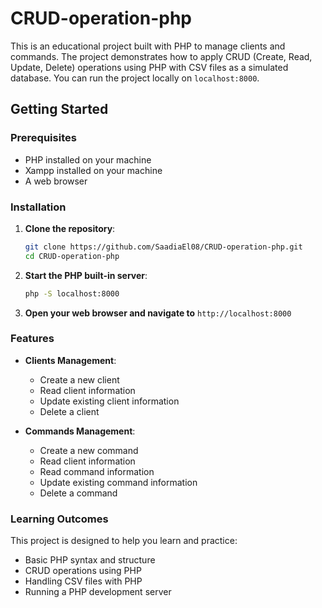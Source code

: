 # CRUD-operation-php

This is an educational project built with PHP to manage clients and commands. The project demonstrates how to apply CRUD (Create, Read, Update, Delete) operations using PHP with CSV files as a simulated database. You can run the project locally on `localhost:8000`.

## Getting Started

### Prerequisites

- PHP installed on your machine
- Xampp installed on your machine
- A web browser

### Installation

1. **Clone the repository**:
   ```bash
   git clone https://github.com/SaadiaEl08/CRUD-operation-php.git
   cd CRUD-operation-php
   ```

2. **Start the PHP built-in server**:
   ```bash
   php -S localhost:8000
   ```

3. **Open your web browser and navigate to** `http://localhost:8000`

### Features

- **Clients Management**:
  - Create a new client
  - Read client information
  - Update existing client information
  - Delete a client

- **Commands Management**:
  - Create a new command 
  - Read client information
  - Read command information
  - Update existing command information
  - Delete a command


### Learning Outcomes

This project is designed to help you learn and practice:
- Basic PHP syntax and structure
- CRUD operations using PHP
- Handling CSV files with PHP
- Running a PHP development server
